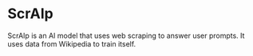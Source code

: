 # ScrAIp
ScrAIp is an AI model that uses web scraping to answer user prompts.
It uses data from Wikipedia to train itself.
